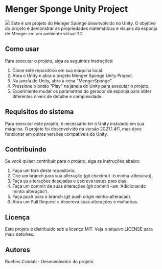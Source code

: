 # Menger Sponge Unity Project
![](img/menger.gif)
Este é um projeto do Menger Sponge desenvolvido no Unity. O objetivo do projeto é demonstrar as propriedades matemáticas e visuais da esponja de Menger em um ambiente virtual 3D.

## Como usar
Para executar o projeto, siga as seguintes instruções:

1. Clone este repositório em sua máquina local.
2. Abra o Unity e abra o projeto Menger Sponge Unity Project.
3. Na janela do Unity, abra a cena "MengerSponge".
4. Pressione o botão "Play" na janela do Unity para executar o projeto.
5. Experimente mudar os parâmetros do gerador de esponja para obter diferentes níveis de detalhe e complexidade.

## Requisitos do sistema
Para executar este projeto, é necessário ter o Unity instalado em sua máquina. O projeto foi desenvolvido na versão 2021.1.4f1, mas deve funcionar em outras versões compatíveis do Unity.

## Contribuindo
Se você quiser contribuir para o projeto, siga as instruções abaixo:

1. Faça um fork deste repositório.
2. Crie um branch para sua alteração (git checkout -b minha-alteracao).
3. Faça as alterações desejadas e escreva testes para elas.
4. Faça um commit de suas alterações (git commit -am 'Adicionando minha alteração').
5. Faça push para o branch (git push origin minha-alteracao).
6. Abra um Pull Request e descreva suas alterações e melhorias.

## Licença
Este projeto é distribuído sob a licença MIT. Veja o arquivo LICENSE para mais detalhes.

## Autores
Ruebns Cividati - Desenvolvedor do projeto.
